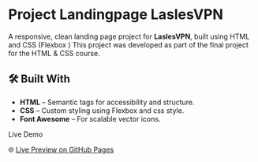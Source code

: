 # Project  Landingpage LaslesVPN 
A responsive, clean landing page project for **LaslesVPN**, built using  HTML and  CSS (Flexbox ) This project was developed as part of the final project for the HTML & CSS course.

 ## 🛠️ Built With

- **HTML** – Semantic tags for accessibility and structure.
- **CSS** – Custom styling using Flexbox and css style.
- **Font Awesome** – For scalable vector icons.

 Live Demo

🌐 [Live Preview on GitHub Pages](https://your-username.github.io/laslesvpn-landingpage/) 
